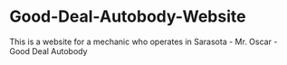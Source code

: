 # Good-Deal-Autobody-Website
This is a website for a mechanic who operates in Sarasota - Mr. Oscar - Good Deal Autobody
